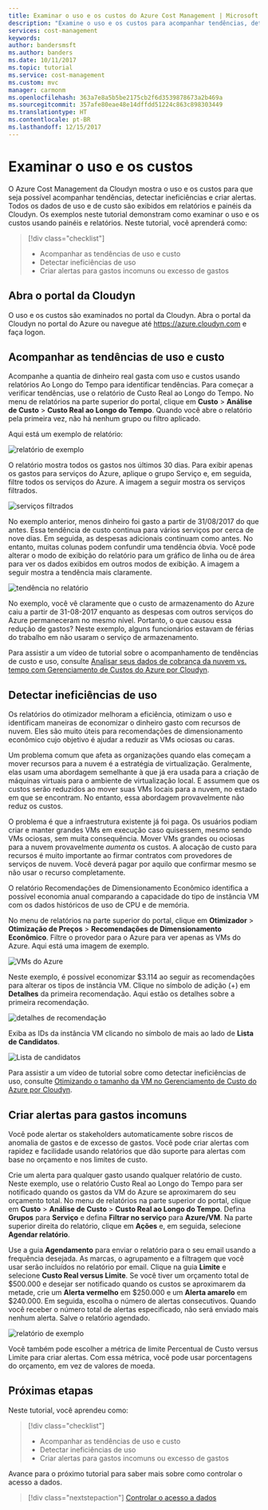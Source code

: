 ```yaml
---
title: Examinar o uso e os custos do Azure Cost Management | Microsoft Docs
description: "Examine o uso e os custos para acompanhar tendências, detectar ineficiências e criar alertas."
services: cost-management
keywords: 
author: bandersmsft
ms.author: banders
ms.date: 10/11/2017
ms.topic: tutorial
ms.service: cost-management
ms.custom: mvc
manager: carmonm
ms.openlocfilehash: 363a7e8a5b5be2175cb2f6d3539878673a2b469a
ms.sourcegitcommit: 357afe80eae48e14dffdd51224c863c898303449
ms.translationtype: HT
ms.contentlocale: pt-BR
ms.lasthandoff: 12/15/2017
---
```

# <a name="review-usage-and-costs"></a>Examinar o uso e os custos

O Azure Cost Management da Cloudyn mostra o uso e os custos para que seja possível acompanhar tendências, detectar ineficiências e criar alertas. Todos os dados de uso e de custo são exibidos em relatórios e painéis da Cloudyn. Os exemplos neste tutorial demonstram como examinar o uso e os custos usando painéis e relatórios. Neste tutorial, você aprenderá como:

> [!div class="checklist"]
> * Acompanhar as tendências de uso e custo
> * Detectar ineficiências de uso
> * Criar alertas para gastos incomuns ou excesso de gastos



## <a name="open-the-cloudyn-portal"></a>Abra o portal da Cloudyn

O uso e os custos são examinados no portal da Cloudyn. Abra o portal da Cloudyn no portal do Azure ou navegue até https://azure.cloudyn.com e faça logon.

## <a name="track-usage-and-cost-trends"></a>Acompanhar as tendências de uso e custo

Acompanhe a quantia de dinheiro real gasta com uso e custos usando relatórios Ao Longo do Tempo para identificar tendências. Para começar a verificar tendências, use o relatório de Custo Real ao Longo do Tempo. No menu de relatórios na parte superior do portal, clique em **Custo** > **Análise de Custo** > **Custo Real ao Longo do Tempo**. Quando você abre o relatório pela primeira vez, não há nenhum grupo ou filtro aplicado.

Aqui está um exemplo de relatório:

![relatório de exemplo](./media/tutorial-review-usage/actual-cost01.png)

O relatório mostra todos os gastos nos últimos 30 dias. Para exibir apenas os gastos para serviços do Azure, aplique o grupo Serviço e, em seguida, filtre todos os serviços do Azure. A imagem a seguir mostra os serviços filtrados.

![serviços filtrados](./media/tutorial-review-usage/actual-cost02.png)

No exemplo anterior, menos dinheiro foi gasto a partir de 31/08/2017 do que antes. Essa tendência de custo continua para vários serviços por cerca de nove dias. Em seguida, as despesas adicionais continuam como antes. No entanto, muitas colunas podem confundir uma tendência óbvia. Você pode alterar o modo de exibição do relatório para um gráfico de linha ou de área para ver os dados exibidos em outros modos de exibição. A imagem a seguir mostra a tendência mais claramente.

![tendência no relatório](./media/tutorial-review-usage/actual-cost03.png)

No exemplo, você vê claramente que o custo de armazenamento do Azure caiu a partir de 31-08-2017 enquanto as despesas com outros serviços do Azure permaneceram no mesmo nível. Portanto, o que causou essa redução de gastos? Neste exemplo, alguns funcionários estavam de férias do trabalho em não usaram o serviço de armazenamento.

Para assistir a um vídeo de tutorial sobre o acompanhamento de tendências de custo e uso, consulte [Analisar seus dados de cobrança da nuvem vs. tempo com Gerenciamento de Custos do Azure por Cloudyn](https://youtu.be/7LsVPHglM0g).

## <a name="detect-usage-inefficiencies"></a>Detectar ineficiências de uso

Os relatórios do otimizador melhoram a eficiência, otimizam o uso e identificam maneiras de economizar o dinheiro gasto com recursos de nuvem. Eles são muito úteis para recomendações de dimensionamento econômico cujo objetivo é ajudar a reduzir as VMs ociosas ou caras.

Um problema comum que afeta as organizações quando elas começam a mover recursos para a nuvem é a estratégia de virtualização. Geralmente, elas usam uma abordagem semelhante à que já era usada para a criação de máquinas virtuais para o ambiente de virtualização local. E assumem que os custos serão reduzidos ao mover suas VMs locais para a nuvem, no estado em que se encontram. No entanto, essa abordagem provavelmente não reduz os custos.

O problema é que a infraestrutura existente já foi paga. Os usuários podiam criar e manter grandes VMs em execução caso quisessem, mesmo sendo VMs ociosas, sem muita consequência. Mover VMs grandes ou ociosas para a nuvem provavelmente *aumenta* os custos. A alocação de custo para recursos é muito importante ao firmar contratos com provedores de serviços de nuvem. Você deverá pagar por aquilo que confirmar mesmo se não usar o recurso completamente.

O relatório Recomendações de Dimensionamento Econômico identifica a possível economia anual comparando a capacidade do tipo de instância VM com os dados históricos de uso de CPU e de memória.  

No menu de relatórios na parte superior do portal, clique em **Otimizador** > **Otimização de Preços** > **Recomendações de Dimensionamento Econômico**. Filtre o provedor para o Azure para ver apenas as VMs do Azure. Aqui está uma imagem de exemplo.

![VMs do Azure](./media/tutorial-review-usage/sizing01.png)

Neste exemplo, é possível economizar $3.114 ao seguir as recomendações para alterar os tipos de instância VM. Clique no símbolo de adição (+) em **Detalhes** da primeira recomendação. Aqui estão os detalhes sobre a primeira recomendação.

![detalhes de recomendação](./media/tutorial-review-usage/sizing02.png)

Exiba as IDs da instância VM clicando no símbolo de mais ao lado de **Lista de Candidatos**.

![Lista de candidatos](./media/tutorial-review-usage/sizing03.png)

Para assistir a um vídeo de tutorial sobre como detectar ineficiências de uso, consulte [Otimizando o tamanho da VM no Gerenciamento de Custo do Azure por Cloudyn](https://youtu.be/1xaZBNmV704).

## <a name="create-alerts-for-unusual-spending"></a>Criar alertas para gastos incomuns

Você pode alertar os stakeholders automaticamente sobre riscos de anomalia de gastos e de excesso de gastos. Você pode criar alertas com rapidez e facilidade usando relatórios que dão suporte para alertas com base no orçamento e nos limites de custo.

Crie um alerta para qualquer gasto usando qualquer relatório de custo. Neste exemplo, use o relatório Custo Real ao Longo do Tempo para ser notificado quando os gastos da VM do Azure se aproximarem do seu orçamento total. No menu de relatórios na parte superior do portal, clique em **Custo** > **Análise de Custo** > **Custo Real ao Longo do Tempo**. Defina **Grupos** para **Serviço** e defina **Filtrar no serviço** para **Azure/VM**. Na parte superior direita do relatório, clique em **Ações** e, em seguida, selecione **Agendar relatório**.

Use a guia **Agendamento** para enviar o relatório para o seu email usando a frequência desejada. As marcas, o agrupamento e a filtragem que você usar serão incluídos no relatório por email. Clique na guia **Limite** e selecione **Custo Real versus Limite**. Se você tiver um orçamento total de $500.000 e desejar ser notificado quando os custos se aproximarem da metade, crie um **Alerta vermelho** em $250.000 e um **Alerta amarelo** em $240.000. Em seguida, escolha o número de alertas consecutivos. Quando você receber o número total de alertas especificado, não será enviado mais nenhum alerta. Salve o relatório agendado.

![relatório de exemplo](./media/tutorial-review-usage/schedule-alert01.png)

Você também pode escolher a métrica de limite Percentual de Custo versus Limite para criar alertas. Com essa métrica, você pode usar porcentagens do orçamento, em vez de valores de moeda.


## <a name="next-steps"></a>Próximas etapas

Neste tutorial, você aprendeu como:

> [!div class="checklist"]
> * Acompanhar as tendências de uso e custo
> * Detectar ineficiências de uso
> * Criar alertas para gastos incomuns ou excesso de gastos


Avance para o próximo tutorial para saber mais sobre como controlar o acesso a dados.

> [!div class="nextstepaction"]
> [Controlar o acesso a dados](tutorial-user-access.md)

